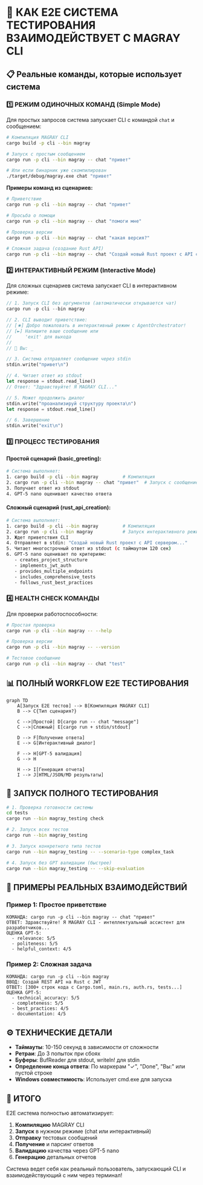 # 🎯 КАК E2E СИСТЕМА ТЕСТИРОВАНИЯ ВЗАИМОДЕЙСТВУЕТ С MAGRAY CLI

## 📋 Реальные команды, которые использует система

### 1️⃣ **РЕЖИМ ОДИНОЧНЫХ КОМАНД** (Simple Mode)
Для простых запросов система запускает CLI с командой `chat` и сообщением:

```bash
# Компиляция MAGRAY CLI
cargo build -p cli --bin magray

# Запуск с простым сообщением
cargo run -p cli --bin magray -- chat "привет"

# Или если бинарник уже скомпилирован
./target/debug/magray.exe chat "привет"
```

**Примеры команд из сценариев:**
```bash
# Приветствие
cargo run -p cli --bin magray -- chat "привет"

# Просьба о помощи  
cargo run -p cli --bin magray -- chat "помоги мне"

# Проверка версии
cargo run -p cli --bin magray -- chat "какая версия?"

# Сложная задача (создание Rust API)
cargo run -p cli --bin magray -- chat "Создай новый Rust проект с API сервером, добавь аутентификацию JWT, создай несколько эндпоинтов для пользователей и продуктов, напиши unit тесты и integration тесты"
```

### 2️⃣ **ИНТЕРАКТИВНЫЙ РЕЖИМ** (Interactive Mode)
Для сложных сценариев система запускает CLI в интерактивном режиме:

```rust
// 1. Запуск CLI без аргументов (автоматически открывается чат)
cargo run -p cli --bin magray

// 2. CLI выводит приветствие:
// [★] Добро пожаловать в интерактивный режим с AgentOrchestrator!
// [►] Напишите ваше сообщение или
//     'exit' для выхода
// 
// 🤖 Вы: _

// 3. Система отправляет сообщение через stdin
stdin.write("привет\n")

// 4. Читает ответ из stdout
let response = stdout.read_line()
// Ответ: "Здравствуйте! Я MAGRAY CLI..."

// 5. Может продолжить диалог
stdin.write("проанализируй структуру проекта\n")
let response = stdout.read_line()

// 6. Завершение
stdin.write("exit\n")
```

### 3️⃣ **ПРОЦЕСС ТЕСТИРОВАНИЯ**

#### **Простой сценарий (basic_greeting):**
```bash
# Система выполняет:
1. cargo build -p cli --bin magray         # Компиляция
2. cargo run -p cli --bin magray -- chat "привет"  # Запуск с сообщением
3. Получает ответ из stdout
4. GPT-5 nano оценивает качество ответа
```

#### **Сложный сценарий (rust_api_creation):**
```bash
# Система выполняет:
1. cargo build -p cli --bin magray         # Компиляция
2. cargo run -p cli --bin magray           # Запуск интерактивного режима
3. Ждет приветствия CLI
4. Отправляет в stdin: "Создай новый Rust проект с API сервером..."
5. Читает многострочный ответ из stdout (с таймаутом 120 сек)
6. GPT-5 nano оценивает по критериям:
   - creates_project_structure
   - implements_jwt_auth
   - provides_multiple_endpoints
   - includes_comprehensive_tests
   - follows_rust_best_practices
```

### 4️⃣ **HEALTH CHECK КОМАНДЫ**
Для проверки работоспособности:

```bash
# Простая проверка
cargo run -p cli --bin magray -- --help

# Проверка версии
cargo run -p cli --bin magray -- --version

# Тестовое сообщение
cargo run -p cli --bin magray -- chat "test"
```

## 📊 ПОЛНЫЙ WORKFLOW E2E ТЕСТИРОВАНИЯ

```mermaid
graph TD
    A[Запуск E2E тестов] --> B[Компиляция MAGRAY CLI]
    B --> C{Тип сценария?}
    
    C -->|Простой| D[cargo run -- chat "message"]
    C -->|Сложный| E[cargo run + stdin/stdout]
    
    D --> F[Получение ответа]
    E --> G[Интерактивный диалог]
    
    F --> H[GPT-5 валидация]
    G --> H
    
    H --> I[Генерация отчета]
    I --> J[HTML/JSON/MD результаты]
```

## 🚀 ЗАПУСК ПОЛНОГО ТЕСТИРОВАНИЯ

```bash
# 1. Проверка готовности системы
cd tests
cargo run --bin magray_testing check

# 2. Запуск всех тестов
cargo run --bin magray_testing

# 3. Запуск конкретного типа тестов
cargo run --bin magray_testing -- --scenario-type complex_task

# 4. Запуск без GPT валидации (быстрее)
cargo run --bin magray_testing -- --skip-evaluation
```

## 📝 ПРИМЕРЫ РЕАЛЬНЫХ ВЗАИМОДЕЙСТВИЙ

### Пример 1: Простое приветствие
```
КОМАНДА: cargo run -p cli --bin magray -- chat "привет"
ОТВЕТ: Здравствуйте! Я MAGRAY CLI - интеллектуальный ассистент для разработчиков...
ОЦЕНКА GPT-5: 
  - relevance: 5/5
  - politeness: 5/5
  - helpful_context: 4/5
```

### Пример 2: Сложная задача
```
КОМАНДА: cargo run -p cli --bin magray
ВВОД: Создай REST API на Rust с JWT
ОТВЕТ: [300+ строк кода с Cargo.toml, main.rs, auth.rs, tests...]
ОЦЕНКА GPT-5:
  - technical_accuracy: 5/5
  - completeness: 5/5
  - best_practices: 4/5
  - documentation: 4/5
```

## ⚙️ ТЕХНИЧЕСКИЕ ДЕТАЛИ

- **Таймауты**: 10-150 секунд в зависимости от сложности
- **Ретраи**: До 3 попыток при сбоях
- **Буферы**: BufReader для stdout, writeln! для stdin
- **Определение конца ответа**: По маркерам "✓", "Done", "Вы:" или пустой строке
- **Windows совместимость**: Использует cmd.exe для запуска

## 🎯 ИТОГО

E2E система полностью автоматизирует:
1. **Компиляцию** MAGRAY CLI
2. **Запуск** в нужном режиме (chat или интерактивный)
3. **Отправку** тестовых сообщений
4. **Получение** и парсинг ответов
5. **Валидацию** качества через GPT-5 nano
6. **Генерацию** детальных отчетов

Система ведет себя как реальный пользователь, запускающий CLI и взаимодействующий с ним через терминал!